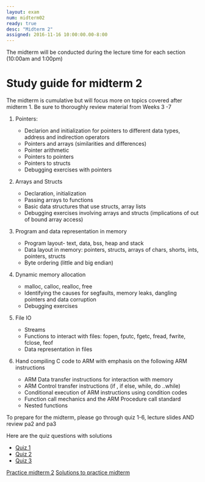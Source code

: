 ```yaml
---
layout: exam 
num: midterm02 
ready: true
desc: "Midterm 2"
assigned: 2016-11-16 10:00:00.00-8:00
---
```


The midterm will be conducted during the lecture time for each section (10:00am and 1:00pm)

# Study guide for midterm 2

The midterm is cumulative but will focus more on topics covered after midterm 1. Be sure to thoroughly review material from Weeks 3 -7

1. Pointers: 
   * Declarion and initialization for pointers to different data types, address and indirection operators
   * Pointers and arrays (similarities and differences)
   * Pointer arithmetic
   * Pointers to pointers
   * Pointers to structs
   * Debugging exercises with pointers

2. Arrays and Structs
   * Declaration, initialization
   * Passing arrays to functions
   * Basic data structures that use structs, array lists
   * Debugging exercises involving arrays and structs (implications of out of bound array access) 
  

3. Program and data representation in memory
   * Program layout- text, data, bss, heap and stack
   * Data layout in memory: pointers, structs, arrays of chars, shorts, ints, pointers, structs
   * Byte ordering (little and big endian)
  
4. Dynamic memory allocation
   * malloc, calloc, realloc, free
   * Identifying the causes for segfaults, memory leaks, dangling pointers and data corruption
   * Debugging exercises 
  
5. File IO
   * Streams
   * Functions to interact with files: fopen, fputc, fgetc, fread, fwrite, fclose, feof
   * Data representation in files
  
5. Hand compiling C code to ARM  with emphasis on the following ARM instructions
   * ARM Data transfer instructions for interaction with memory
   * ARM Control transfer instructions (if , if else, while, do ..while)
   * Conditional execution of ARM instructions using condition codes
   * Function call mechanics and the ARM Procedure call standard
   * Nested functions
 


To prepare for the midterm, please go through quiz 1-6, lecture slides AND review pa2 and pa3

Here are the quiz questions with solutions

* [Quiz 1](https://drive.google.com/file/d/0B__7284Jee0fMG93ZVU1U2ZYY3M/view?usp=sharing)
* [Quiz 2](https://drive.google.com/file/d/0B__7284Jee0fak1YOUEyRDdMbGc/view?usp=sharing)
* [Quiz 3](https://drive.google.com/file/d/0B8ekBeyzUgnkLXRpRm1VY1UxcU0/view?usp=sharing) 

[Practice midterm 2](https://drive.google.com/file/d/0B__7284Jee0fdXBHZEVrZmhFUkk/view?usp=sharing)
[Solutions to practice midterm](https://drive.google.com/file/d/0B__7284Jee0fbGFzZ1V4Qzk1U1U/view?usp=sharing)

